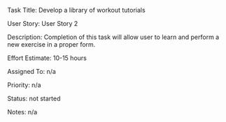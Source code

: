 Task Title: Develop a library of workout tutorials

User Story: User Story 2

Description: Completion of this task will allow user to learn and perform a new exercise in a proper form.

Effort Estimate: 10-15 hours

Assigned To: n/a

Priority: n/a

Status: not started

Notes: n/a
